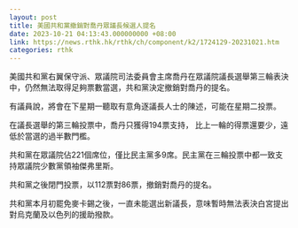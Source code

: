```yaml
---
layout: post
title: 美國共和黨撤銷對喬丹眾議長候選人提名
date: 2023-10-21 04:13:43.000000000 +08:00
link: https://news.rthk.hk/rthk/ch/component/k2/1724129-20231021.htm
categories: rthk
---
```


美國共和黨右翼保守派、眾議院司法委員會主席喬丹在眾議院議長選舉第三輪表決中，仍然無法取得足夠票數當選，共和黨決定撤銷對喬丹的提名。

有議員說，將會在下星期一聽取有意角逐議長人士的陳述，可能在星期二投票。

在議長選舉的第三輪投票中，喬丹只獲得194票支持， 比上一輪的得票還要少，遠低於當選的過半數門檻。

共和黨在眾議院佔221個席位，僅比民主黨多9席。民主黨在三輪投票中都一致支持眾議院少數黨領袖傑弗里斯。

共和黨之後閉門投票，以112票對86票，撤銷對喬丹的提名。

共和黨本月初罷免麥卡錫之後，一直未能選出新議長，意味暫時無法表決白宮提出對烏克蘭及以色列的援助撥款。
